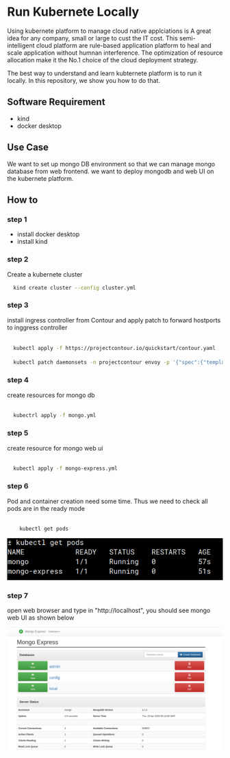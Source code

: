 # Run Kubernete Locally

Using kubernete platform to manage cloud native applciations is A great idea for any company, small or large to cust the IT cost. This semi-intelligent cloud platform are rule-based application platform to heal and scale application without humnan interference. The optimization of resource allocation make it the No.1 choice of the cloud deployment strategy.

The best way to understand and learn kubternete platform is to run it locally. In this repository, we show you how to do that.

## Software Requirement

- kind
- docker desktop

## Use Case

We want to set up mongo DB environment so that we can manage mongo database from web frontend. we want to deploy mongodb and web UI on the kubernete platform.

## How to

### step 1

- install docker desktop
- install kind

### step 2

Create a kubernete cluster

```sh
  kind create cluster --config cluster.yml
```

### step 3

install ingress controller from Contour and apply patch to forward hostports to inggress controller

```sh

  kubectl apply -f https://projectcontour.io/quickstart/contour.yaml

  kubectl patch daemonsets -n projectcontour envoy -p '{"spec":{"template":{"spec":{"nodeSelector":{"ingress-ready":"true"},"tolerations":[{"key":"node-role.kubernetes.io/master","operator":"Equal","effect":"NoSchedule"}]}}}}'

```

### step 4

create resources for mongo db

```sh

  kubectrl apply -f mongo.yml

```

### step 5

create resource for mongo web ui

```sh

  kubectl apply -f mongo-express.yml

```

### step 6

Pod and container creation need some time. Thus we need to check all pods are in the ready mode

```sh

    kubectl get pods

```

![get pods](/images/kubectl_get_pods.png)

### step 7

open web browser and type in "http://localhost", you should see mongo web UI as shown below

![mongo web ui](/images/mongo_web_ui.png)
